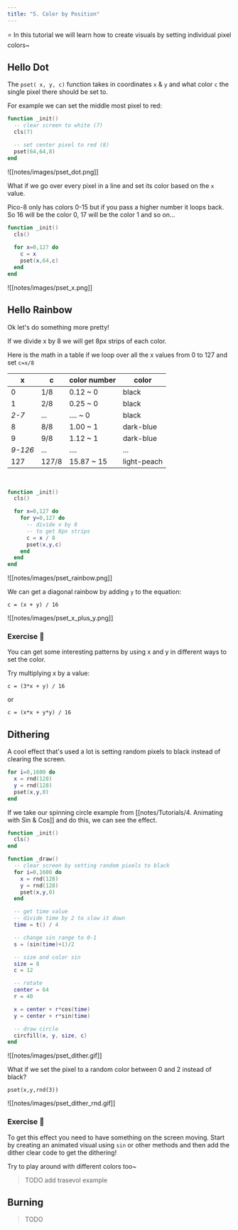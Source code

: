 ```yaml
---
title: "5. Color by Position"
---
```


⭐️ In this tutorial we will learn how to create visuals by setting individual pixel colors~

## Hello Dot

The `pset( x, y, c)`  function takes in coordinates `x`  & `y` and what color `c`  the single pixel there should be set to.

For example we can set the middle most pixel to red:

```lua
function _init()
  -- clear screen to white (7)
  cls(7)

  -- set center pixel to red (8)
  pset(64,64,8)
end
```

![[notes/images/pset_dot.png]]

What if we go over every pixel in a line and set its color based on the `x` value.

Pico-8 only has colors 0-15 but if you pass a higher number it loops back. So 16 will be the color 0, 17 will be the color 1 and so on...

```lua
function _init()
  cls()
  
  for x=0,127 do
    c = x
    pset(x,64,c)
  end
end
```

![[notes/images/pset_x.png]]

## Hello Rainbow

Ok let's do something more pretty!

If we divide x by 8 we will get 8px strips of each color.

Here is the math in a table if we loop over all the x values from 0 to 127 and set `c=x/8`

| x     | c       | color number | color       |
|-------|---------|--------------|-------------|
|   0   |   1/8   | 0.12 ~ 0     |    black    |
|   1   |   2/8   | 0.25 ~ 0     |    black    |
|  *2-7*  |   ...   | .... ~ 0     |    black    |
|   8   |   8/8   | 1.00 ~ 1     |  dark-blue  |
|   9   |   9/8   | 1.12 ~ 1     |  dark-blue  |
| *9-126* |   ...   | ....         |     ...     |
|  127  |  127/8  | 15.87 ~ 15   | light-peach |

<br>

``` lua
function _init()
  cls()

  for x=0,127 do
    for y=0,127 do
      -- divide x by 8 
      -- to get 8px strips
      c = x / 8
      pset(x,y,c)
    end
  end
end
```

![[notes/images/pset_rainbow.png]]

We can get a diagonal rainbow by adding `y` to the equation:

`c = (x + y) / 16`

![[notes/images/pset_x_plus_y.png]]

### Exercise 🍓

You can get some interesting patterns by using x and y in different ways to set the color.

Try multiplying x by a value:

`c = (3*x + y) / 16`

or

`c = (x*x + y*y) / 16`

## Dithering

A cool effect that's used a lot is setting random pixels to black instead of clearing the screen.

```lua
for i=0,1600 do
  x = rnd(128)
  y = rnd(128)
  pset(x,y,0)
end
```

If we take our spinning circle example from  [[notes/Tutorials/4. Animating with Sin & Cos]] and do this, we can see the effect.

```lua
function _init()
  cls()
end

function _draw()
  -- clear screen by setting random pixels to black
  for i=0,1600 do
    x = rnd(128)
    y = rnd(128)
    pset(x,y,0)
  end

  -- get time value
  -- divide time by 2 to slow it down
  time = t() / 4

  -- change sin range to 0-1
  s = (sin(time)+1)/2

  -- size and color sin
  size = 8
  c = 12

  -- rotate
  center = 64
  r = 40

  x = center + r*cos(time)
  y = center + r*sin(time)

  -- draw circle
  circfill(x, y, size, c)
end
```

![[notes/images/pset_dither.gif]]

What if we set the pixel to a random color between 0 and 2 instead of black?

`pset(x,y,rnd(3))`

![[notes/images/pset_dither_rnd.gif]]

### Exercise 🍓

To get this effect you need to have something on the screen moving. Start by creating an animated visual using `sin` or other methods and then add the dither clear code to get the dithering!

Try to play around with different colors too~

> TODO add trasevol example

## Burning

> TODO